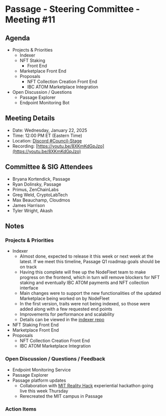 # Passage - Steering Committee - Meeting #11

## Agenda
- Projects & Priorities
  - Indexer
  - NFT Staking
    - Front End
  - Marketplace Front End
  - Proposals
    - NFT Collection Creation Front End
    - IBC ATOM Marketplace Integration
- Open Discussion / Questions
  - Passage Explorer
  - Endpoint Monitoring Bot

## Meeting Details
- Date: Wednesday, January 22, 2025
- Time: 12:00 PM ET (Eastern Time)
- Location: [Discord #Council-Stage](https://discord.gg/passage)
- Recording: [https://youtu.be/8XKmKdGpJzo](https://youtu.be/8XKmKdGpJzo)

## Committee & SIG Attendees
- Bryana Kortendick, Passage
- Ryan Dolinsky, Passage
- Primus, ZenChainLabs
- Greg Weld, CryptoLabTech
- Max Beauchamp, Cloudmos
- James Harrison
- Tyler Wright, Akash

##  Notes
### Projects & Priorities
- Indexer
  - Almost done, expected to release it this week or next week at the latest. If we meet this timeline, Passage Q1 roadmap goals should be on track
  - Having this complete will free up the NodeFleet team to make progress on the frontend, which in turn will remove blockers for NFT staking and eventually IBC ATOM payments and NFT collection interface
  - Main changes were to support the new functionalities of the updated Marketplace being worked on by NodeFleet
  - In the first version, traits were not being indexed, so those were added along with a few requested end points
  - Improvements for performance and scalability
  - Details can be viewed in the [indexer repo](https://github.com/Passage-Chain/indexer)
- NFT Staking Front End
- Marketplace Front End
- Proposals
  - NFT Collection Creation Front End
  - IBC ATOM Marketplace Integration

### Open Discussion / Questions / Feedback
- Endpoint Monitoring Service
- Passage Explorer
- Passage platform updates
  - Collaboration with [MIT Reality Hack](https://www.mitrealityhack.com/) experiential hackathon going live this week Thursday
  - Rerecreated the MIT campus in Passage

### Action Items

